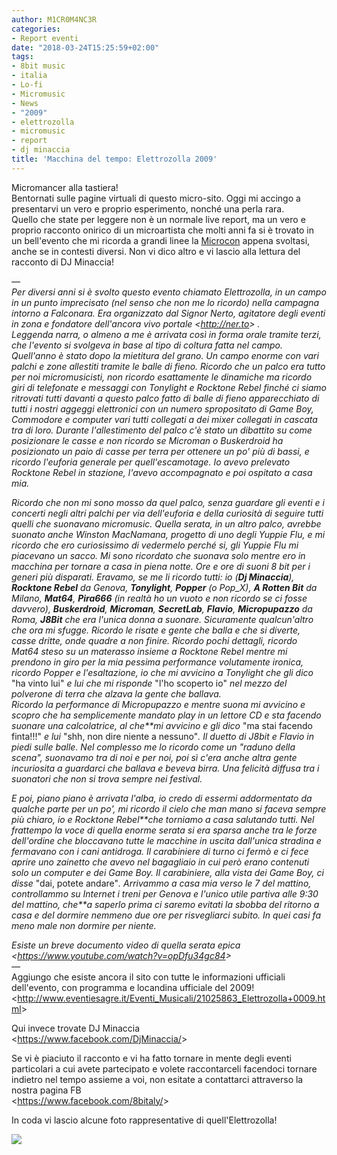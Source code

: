 ```yaml
---
author: M1CR0M4NC3R
categories:
- Report eventi
date: "2018-03-24T15:25:59+02:00"
tags:
- 8bit music
- italia
- Lo-fi
- Micromusic
- News
- "2009"
- elettrozolla
- micromusic
- report
- dj minaccia
title: 'Macchina del tempo: Elettrozolla 2009'
---
```


Micromancer alla tastiera!  
Bentornati sulle pagine virtuali di questo micro-sito. Oggi mi accingo a presentarvi un vero e proprio esperimento, nonché una perla rara.  
Quello che state per leggere non è un normale live report, ma un vero e proprio racconto onirico di un microartista che molti anni fa si è trovato in un bell'evento che mi ricorda a grandi linee la [Microcon](http://www.8-b.it/2018/02/microcon-after-party/) appena svoltasi, anche se in contesti diversi. Non vi dico altro e vi lascio alla lettura del racconto di DJ Minaccia!

*—  
Per diversi anni si è svolto questo evento chiamato Elettrozolla, in un campo in un punto imprecisato (nel senso che non me lo ricordo) nella campagna intorno a Falconara. Era organizzato dal Signor Nerto, agitatore degli eventi in zona e fondatore dell'ancora vivo portale &lt;http://ner.to&gt; .*  
*Leggenda narra, o almeno a me è arrivata così in forma orale tramite terzi, che l'evento si svolgeva in base al tipo di coltura fatta nel campo. Quell'anno è stato dopo la mietitura del grano. Un campo enorme con vari palchi e zone allestiti tramite le balle di fieno. Ricordo che un palco era tutto per noi micromusicisti, non ricordo esattamente le dinamiche ma ricordo giri di telefonate e messaggi con Tonylight e Rocktone Rebel finché ci siamo ritrovati tutti davanti a questo palco fatto di balle di fieno apparecchiato di tutti i nostri aggeggi elettronici con un numero spropositato di Game Boy, Commodore e computer vari tutti collegati a dei mixer collegati in cascata tra di loro. Durante l'allestimento del palco c'è stato un dibattito su come posizionare le casse e non ricordo se Microman o Buskerdroid ha posizionato un paio di casse per terra per ottenere un po' più di bassi, e ricordo l'euforia generale per quell'escamotage. Io avevo prelevato Rocktone Rebel in stazione, l'avevo accompagnato e poi ospitato a casa mia.*

*Ricordo che non mi sono mosso da quel palco, senza guardare gli eventi e i concerti negli altri palchi per via dell'euforia e della curiosità di seguire tutti quelli che suonavano micromusic. Quella serata, in un altro palco, avrebbe suonato anche Winston MacNamana, progetto di uno degli Yuppie Flu, e mi ricordo che ero curiosissimo di vedermelo perché si, gli Yuppie Flu mi piacevano un sacco. Mi sono ricordato che suonava solo mentre ero in macchina per tornare a casa in piena notte. Ore e ore di suoni 8 bit per i generi più disparati. Eravamo, se me li ricordo tutti: io (**Dj Minaccia**), **Rocktone Rebel** da Genova, **Tonylight**, **Popper** (o Pop\_X), **A Rotten Bit** da Milano, **Mat64**, **Pira666** (in realtà ho un vuoto e non ricordo se ci fosse davvero), **Buskerdroid**, **Microman**, **SecretLab**, **Flavio**, **Micropupazzo** da Roma, **J8Bit** che era l'unica donna a suonare. Sicuramente qualcun'altro che ora mi sfugge. Ricordo le risate e gente che balla e che si diverte, casse dritte, onde quadre a non finire. Ricordo pochi dettagli, ricordo Mat64 steso su un materasso insieme a Rocktone Rebel mentre mi prendono in giro per la mia pessima performance volutamente ironica, ricordo Popper e l'esaltazione, io che mi avvicino a Tonylight che gli dico* "ha vinto lui" *e lui che mi risponde* "l'ho scoperto io" *nel mezzo del polverone di terra che alzava la gente che ballava.*  
*Ricordo la performance di Micropupazzo e mentre suona mi avvicino e scopro che ha semplicemente mandato play in un lettore CD e sta facendo suonare una calcolatrice, al che**mi avvicino e gli dico* "ma stai facendo finta!!!" *e lui* "shh, non dire niente a nessuno"*. Il duetto di J8bit e Flavio in piedi sulle balle. Nel complesso me lo ricordo come un "raduno della scena", suonavamo tra di noi e per noi, poi sì c'era anche altra gente incuriosita a guardarci che ballava e beveva birra. Una felicità diffusa tra i suonatori che non si trova sempre nei festival.*

*E poi, piano piano è arrivata l'alba, io credo di essermi addormentato da qualche parte per un po', mi ricordo il cielo che man mano si faceva sempre più chiaro, io e Rocktone Rebel**che torniamo a casa salutando tutti. Nel frattempo la voce di quella enorme serata si era sparsa anche tra le forze dell'ordine che bloccavano tutte le macchine in uscita dall'unica stradina e fermavano con i cani antidroga. Il carabiniere di turno ci fermò e ci fece aprire uno zainetto che avevo nel bagagliaio in cui però erano contenuti solo un computer e dei Game Boy. Il carabiniere, alla vista dei Game Boy, ci disse* "dai, potete andare"*. Arrivammo a casa mia verso le 7 del mattino, controllammo su Internet i treni per Genova e l'unico utile partiva alle 9:30 del mattino, che**a saperlo prima ci saremo evitati la sbobba del ritorno a casa e del dormire nemmeno due ore per risvegliarci subito. In quei casi fa meno male non dormire per niente.*

*Esiste un breve documento video di quella serata epica*  
*&lt;https://www.youtube.com/watch?v=opDfu34gc84&gt;  
—*  
Aggiungo che esiste ancora il sito con tutte le informazioni ufficiali dell'evento, con programma e locandina ufficiale del 2009!  
&lt;http://www.eventiesagre.it/Eventi_Musicali/21025863_Elettrozolla+0009.html&gt;

Qui invece trovate DJ Minaccia  
&lt;https://www.facebook.com/DjMinaccia/&gt;

Se vi è piaciuto il racconto e vi ha fatto tornare in mente degli eventi particolari a cui avete partecipato e volete raccontarceli facendoci tornare indietro nel tempo assieme a voi, non esitate a contattarci attraverso la nostra pagina FB  
&lt;https://www.facebook.com/8bitaly/&gt;

In coda vi lascio alcune foto rappresentative di quell'Elettrozolla!

![](http://www.8-b.it/wp-content/uploads/2018/03/elettrozollaPhotos.png)